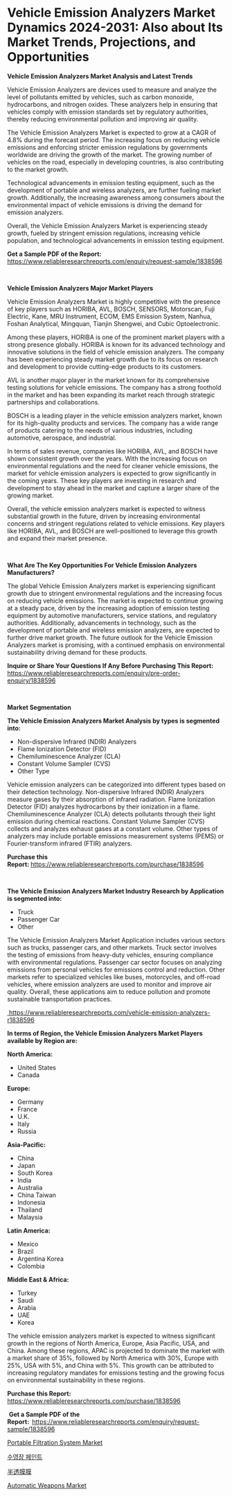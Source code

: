<p><h1>Vehicle Emission Analyzers Market Dynamics 2024-2031: Also about Its Market Trends, Projections, and Opportunities</h1></p><p><strong>Vehicle Emission Analyzers Market Analysis and Latest Trends</strong></p>
<p><p>Vehicle Emission Analyzers are devices used to measure and analyze the level of pollutants emitted by vehicles, such as carbon monoxide, hydrocarbons, and nitrogen oxides. These analyzers help in ensuring that vehicles comply with emission standards set by regulatory authorities, thereby reducing environmental pollution and improving air quality.</p><p>The Vehicle Emission Analyzers Market is expected to grow at a CAGR of 4.8% during the forecast period. The increasing focus on reducing vehicle emissions and enforcing stricter emission regulations by governments worldwide are driving the growth of the market. The growing number of vehicles on the road, especially in developing countries, is also contributing to the market growth.</p><p>Technological advancements in emission testing equipment, such as the development of portable and wireless analyzers, are further fueling market growth. Additionally, the increasing awareness among consumers about the environmental impact of vehicle emissions is driving the demand for emission analyzers.</p><p>Overall, the Vehicle Emission Analyzers Market is experiencing steady growth, fueled by stringent emission regulations, increasing vehicle population, and technological advancements in emission testing equipment.</p></p>
<p><strong>Get a Sample PDF of the Report:&nbsp;</strong> <a href="https://www.reliableresearchreports.com/enquiry/request-sample/1838596">https://www.reliableresearchreports.com/enquiry/request-sample/1838596</a></p>
<p>&nbsp;</p>
<p><strong>Vehicle Emission Analyzers Major Market Players</strong></p>
<p><p>Vehicle Emission Analyzers Market is highly competitive with the presence of key players such as HORIBA, AVL, BOSCH, SENSORS, Motorscan, Fuji Electric, Kane, MRU Instrument, ECOM, EMS Emission System, Nanhua, Foshan Analytical, Mingquan, Tianjin Shengwei, and Cubic Optoelectronic. </p><p>Among these players, HORIBA is one of the prominent market players with a strong presence globally. HORIBA is known for its advanced technology and innovative solutions in the field of vehicle emission analyzers. The company has been experiencing steady market growth due to its focus on research and development to provide cutting-edge products to its customers.</p><p>AVL is another major player in the market known for its comprehensive testing solutions for vehicle emissions. The company has a strong foothold in the market and has been expanding its market reach through strategic partnerships and collaborations.</p><p>BOSCH is a leading player in the vehicle emission analyzers market, known for its high-quality products and services. The company has a wide range of products catering to the needs of various industries, including automotive, aerospace, and industrial.</p><p>In terms of sales revenue, companies like HORIBA, AVL, and BOSCH have shown consistent growth over the years. With the increasing focus on environmental regulations and the need for cleaner vehicle emissions, the market for vehicle emission analyzers is expected to grow significantly in the coming years. These key players are investing in research and development to stay ahead in the market and capture a larger share of the growing market.</p><p>Overall, the vehicle emission analyzers market is expected to witness substantial growth in the future, driven by increasing environmental concerns and stringent regulations related to vehicle emissions. Key players like HORIBA, AVL, and BOSCH are well-positioned to leverage this growth and expand their market presence.</p></p>
<p>&nbsp;</p>
<p><strong>What Are The Key Opportunities For Vehicle Emission Analyzers Manufacturers?</strong></p>
<p><p>The global Vehicle Emission Analyzers market is experiencing significant growth due to stringent environmental regulations and the increasing focus on reducing vehicle emissions. The market is expected to continue growing at a steady pace, driven by the increasing adoption of emission testing equipment by automotive manufacturers, service stations, and regulatory authorities. Additionally, advancements in technology, such as the development of portable and wireless emission analyzers, are expected to further drive market growth. The future outlook for the Vehicle Emission Analyzers market is promising, with a continued emphasis on environmental sustainability driving demand for these products.</p></p>
<p><strong>Inquire or Share Your Questions If Any Before Purchasing This Report:</strong> <a href="https://www.reliableresearchreports.com/enquiry/pre-order-enquiry/1838596">https://www.reliableresearchreports.com/enquiry/pre-order-enquiry/1838596</a></p>
<p>&nbsp;</p>
<p><strong>Market Segmentation</strong></p>
<p><strong>The Vehicle Emission Analyzers Market Analysis by types is segmented into:</strong></p>
<p><ul><li>Non-dispersive Infrared (NDIR) Analyzers</li><li>Flame Ionization Detector (FID)</li><li>Chemiluminescence Analyzer (CLA)</li><li>Constant Volume Sampler (CVS)</li><li>Other Type</li></ul></p>
<p><p>Vehicle emission analyzers can be categorized into different types based on their detection technology. Non-dispersive Infrared (NDIR) Analyzers measure gases by their absorption of infrared radiation. Flame Ionization Detector (FID) analyzes hydrocarbons by their ionization in a flame. Chemiluminescence Analyzer (CLA) detects pollutants through their light emission during chemical reactions. Constant Volume Sampler (CVS) collects and analyzes exhaust gases at a constant volume. Other types of analyzers may include portable emissions measurement systems (PEMS) or Fourier-transform infrared (FTIR) analyzers.</p></p>
<p><strong>Purchase this Report:&nbsp;</strong><a href="https://www.reliableresearchreports.com/purchase/1838596">https://www.reliableresearchreports.com/purchase/1838596</a></p>
<p>&nbsp;</p>
<p><strong>The Vehicle Emission Analyzers Market Industry Research by Application is segmented into:</strong></p>
<p><ul><li>Truck</li><li>Passenger Car</li><li>Other</li></ul></p>
<p><p>The Vehicle Emission Analyzers Market Application includes various sectors such as trucks, passenger cars, and other markets. Truck sector involves the testing of emissions from heavy-duty vehicles, ensuring compliance with environmental regulations. Passenger car sector focuses on analyzing emissions from personal vehicles for emissions control and reduction. Other markets refer to specialized vehicles like buses, motorcycles, and off-road vehicles, where emission analyzers are used to monitor and improve air quality. Overall, these applications aim to reduce pollution and promote sustainable transportation practices.</p></p>
<p><a href="https://www.reliableresearchreports.com/vehicle-emission-analyzers-r1838596">&nbsp;https://www.reliableresearchreports.com/vehicle-emission-analyzers-r1838596</a></p>
<p><strong>In terms of Region, the Vehicle Emission Analyzers Market Players available by Region are:</strong></p>
<p>
    <p> <strong> North America: </strong>
        <ul>
            <li>United States</li>
            <li>Canada</li>
        </ul>
        </p> 
    <p> <strong> Europe: </strong>
        <ul>
            <li>Germany</li>
            <li>France</li>
            <li>U.K.</li>
            <li>Italy</li>
            <li>Russia</li>
        </ul>
        </p> 
    <p> <strong> Asia-Pacific: </strong>
        <ul>
            <li>China</li>
            <li>Japan</li>
            <li>South Korea</li>
            <li>India</li>
            <li>Australia</li>
            <li>China Taiwan</li>
            <li>Indonesia</li>
            <li>Thailand</li>
            <li>Malaysia</li>
        </ul>
        </p> 
    <p> <strong> Latin America: </strong>
        <ul>
            <li>Mexico</li>
            <li>Brazil</li>
            <li>Argentina Korea</li>
            <li>Colombia</li>
        </ul>
        </p> 
    <p> <strong> Middle East & Africa: </strong>
        <ul>
            <li>Turkey</li>
            <li>Saudi</li>
            <li>Arabia</li>
            <li>UAE</li>
            <li>Korea</li>
        </ul>
    </p>
    </p>
<p><p>The vehicle emission analyzers market is expected to witness significant growth in the regions of North America, Europe, Asia Pacific, USA, and China. Among these regions, APAC is projected to dominate the market with a market share of 35%, followed by North America with 30%, Europe with 25%, USA with 5%, and China with 5%. This growth can be attributed to increasing regulatory mandates for emissions testing and the growing focus on environmental sustainability in these regions.</p></p>
<p><strong>Purchase this Report: </strong><a href="https://www.reliableresearchreports.com/purchase/1838596">https://www.reliableresearchreports.com/purchase/1838596</a></p>
<p>&nbsp;<strong>Get a Sample PDF of the Report:&nbsp;&nbsp;</strong><a href="https://www.reliableresearchreports.com/enquiry/request-sample/1838596">https://www.reliableresearchreports.com/enquiry/request-sample/1838596</a></p>
<p><strong></strong></p>
<p><p><a href="https://github.com/cameroneffertz/Market-Research-Report-List-1/blob/main/portable-filtration-system-market.md">Portable Filtration System Market</a></p><p><a href="https://github.com/hook46569/Market-Research-Report-List-2/blob/main/6021512176305.md">수영장 페인트</a></p><p><a href="https://github.com/DayanaRunolfsdottir/Market-Research-Report-List-1/blob/main/9350151163734.md">半透膜膜</a></p><p><a href="https://github.com/shahriarnajimjoy333/Market-Research-Report-List-1/blob/main/automatic-weapons-market.md">Automatic Weapons Market</a></p></p>